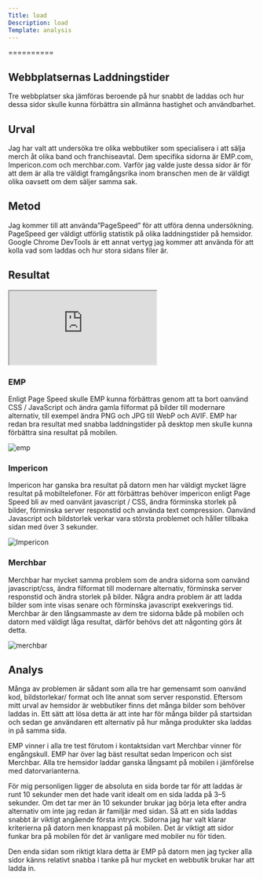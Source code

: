 ```yaml
---
Title: load
Description: load
Template: analysis
---
```


==========

Webbplatsernas Laddningstider
-----------------------
Tre webbplatser ska jämföras beroende på hur snabbt de laddas och hur dessa sidor skulle kunna förbättra sin allmänna hastighet och användbarhet.

Urval
-----------------------
 Jag har valt att undersöka tre olika webbutiker som specialisera i att sälja merch åt olika band och franchiseavtal.  Dem specifika sidorna är EMP.com, Impericon.com och merchbar.com. Varför jag valde juste dessa sidor är för att dem är alla tre väldigt framgångsrika inom branschen men de är väldigt olika oavsett om dem säljer samma sak. 

Metod
-----------------------
Jag kommer till att använda”PageSpeed” för att utföra denna undersökning. PageSpeed ger väldigt utförlig statistik på olika laddningstider på hemsidor. Google Chrome DevTools är ett annat vertyg jag kommer att använda för att kolla vad som laddas och hur stora sidans filer är.

Resultat
-----------------------
<div class = "table">
    <iframe src="https://docs.google.com/spreadsheets/d/e/2PACX-1vTzpE5m9OPVEqD7rsz0awTcbGfKuU7SNxx4HeIPpHctgWTYpZVE_RnqW6E6PjoTtUM7Ku1Q-eK6nvhU/pubhtml?widget=true&amp;headers=false" class ="gsheet"></iframe>
</div>

<h3>EMP</h3>
Enligt Page Speed skulle EMP kunna förbättras genom att ta bort oanvänd CSS / JavaScript och ändra gamla filformat på bilder till modernare alternativ, till exempel ändra PNG och JPG till WebP och AVIF. EMP har redan bra resultat med snabba laddningstider på desktop men skulle kunna förbättra sina resultat på mobilen.

![emp](%assets_url%/img/emp.png)

<h3>Impericon</h3>
Impericon har ganska bra resultat på datorn men har väldigt mycket lägre resultat på mobiltelefoner. För att förbättras behöver impericon enligt Page Speed bli av med oanvänt javascript / CSS, ändra förminska storlek på bilder, förminska server responstid och använda text compression. Oanvänd Javascript och bildstorlek verkar vara största problemet och håller tillbaka sidan med över 3 sekunder.

![Impericon](%assets_url%/img/impericon.png)

<h3>Merchbar</h3>
Merchbar har mycket samma problem som de andra sidorna som oanvänd javascript/css, ändra filformat till modernare alternativ, förminska server responstid och ändra storlek på bilder. Några andra problem är att ladda bilder som inte visas senare och förminska javascript exekverings tid. Merchbar är den långsammaste av dem tre sidorna både på mobilen och datorn med väldigt låga resultat, därför behövs det att någonting görs åt detta.

![merchbar](%assets_url%/img/merchbar.png)

Analys
-----------------------
Många av problemen är sådant som alla tre har gemensamt som oanvänd kod, bildstorlekar/ format och lite annat som server responstid. Eftersom mitt urval av hemsidor är webbutiker finns det många bilder som behöver laddas in. Ett sätt att lösa detta är att inte har för många bilder på startsidan och sedan ge användaren ett alternativ på hur många produkter ska laddas in på samma sida.
<p> </p>
EMP vinner i alla tre test förutom i kontaktsidan vart Merchbar vinner för engångskull. EMP har över lag bäst resultat sedan Impericon och sist Merchbar. Alla tre hemsidor laddar ganska långsamt på mobilen i jämförelse med datorvarianterna.
<p> </p> 
För mig personligen ligger de absoluta en sida borde tar för att laddas är runt 10 sekunder men det hade varit idealt om en sida ladda på 3–5 sekunder. Om det tar mer än 10 sekunder brukar jag börja leta efter andra alternativ om inte jag redan är familjär med sidan. Så att en sida laddas snabbt är viktigt angående första intryck. Sidorna jag har valt klarar kriterierna på datorn men knappast på mobilen. Det är viktigt att sidor funkar bra på mobilen för det är vanligare med mobiler nu för tiden. 
<p> </p> 
Den enda sidan som riktigt klara detta är EMP på datorn men jag tycker alla sidor känns relativt snabba i tanke på hur mycket en webbutik brukar har att ladda in. 

